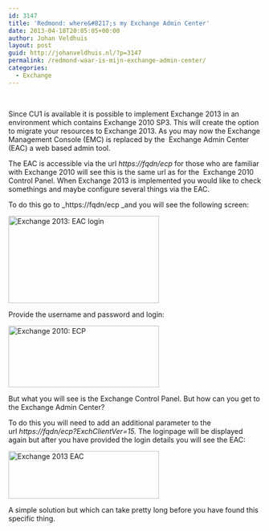 ```yaml
---
id: 3147
title: 'Redmond: where&#8217;s my Exchange Admin Center'
date: 2013-04-18T20:05:05+00:00
author: Johan Veldhuis
layout: post
guid: http://johanveldhuis.nl/?p=3147
permalink: /redmond-waar-is-mijn-exchange-admin-center/
categories:
  - Exchange
---
```

&nbsp;

Since CU1 is available it is possible to implement Exchange 2013 in an environment which contains Exchange 2010 SP3. This will create the option to migrate your resources to Exchange 2013. As you may now the Exchange Management Console (EMC) is replaced by the  Exchange Admin Center (EAC) a web based admin tool.

The EAC is accessible via the url _https://fqdn/ecp_ for those who are familiar with Exchange 2010 will see this is the same url as for the  Exchange 2010 Control Panel. When Exchange 2013 is implemented you would like to check somethings and maybe configure several things via the EAC.

To do this go to _https://fqdn/ecp _and you will see the following screen:

[<img alt="Exchange 2013: EAC login" src="https://i1.wp.com/johanveldhuis.nl/wp-content/uploads/2013/04/ECP-login-300x174.png?resize=300%2C174" width="300" height="174" data-recalc-dims="1" />](https://i1.wp.com/johanveldhuis.nl/wp-content/uploads/2013/04/ECP-login.png)

Provide the username and password and login:

[<img alt="Exchange 2010: ECP" src="https://i0.wp.com/johanveldhuis.nl/wp-content/uploads/2013/04/ECP-Exchange-2010-300x123.png?resize=300%2C123" width="300" height="123" data-recalc-dims="1" />](https://i1.wp.com/johanveldhuis.nl/wp-content/uploads/2013/04/ECP-Exchange-2010.png)

But what you will see is the Exchange Control Panel. But how can you get to the Exchange Admin Center?
  
To do this you will need to add an additional parameter to the url _https://fqdn/ecp?ExchClientVer=15._ The loginpage will be displayed again but after you have provided the login details you will see the EAC:

[<img alt="Exchange 2013 EAC" src="https://i2.wp.com/johanveldhuis.nl/wp-content/uploads/2013/04/ECP-Exchange-2013-300x95.png?resize=300%2C95" width="300" height="95" data-recalc-dims="1" />](https://i1.wp.com/johanveldhuis.nl/wp-content/uploads/2013/04/ECP-Exchange-2013.png)

A simple solution but which can take pretty long before you have found this specific thing.